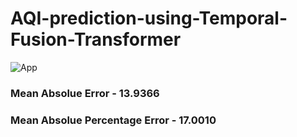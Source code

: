 # AQI-prediction-using-Temporal-Fusion-Transformer

![App](https://ananthzeke-aqi-prediction-using-temporal-fusion-tran-app-2c0b4r.streamlit.app)

### Mean Absolue Error - 13.9366

### Mean Absolue Percentage Error - 17.0010